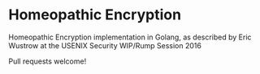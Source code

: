 # Homeopathic Encryption
Homeopathic Encryption implementation in Golang, as described by Eric Wustrow at the USENIX Security WIP/Rump Session 2016

Pull requests welcome!
